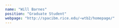 ```yaml
---
name: "Will Barnes"
position: "Graduate Student"
webpage: "http://spacibm.rice.edu/~wtb2/homepage/"
---
```

